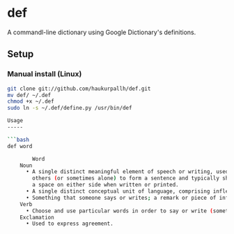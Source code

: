 def
===
A commandl-line dictionary using Google Dictionary's definitions.

Setup
-----
### Manual install (Linux)

```bash
git clone git://github.com/haukurpallh/def.git
mv def/ ~/.def
chmod +x ~/.def
sudo ln -s ~/.def/define.py /usr/bin/def

Usage
-----

```bash
def word

        Word
    Noun
      • A single distinct meaningful element of speech or writing, used with
        others (or sometimes alone) to form a sentence and typically shown with
        a space on either side when written or printed.
      • A single distinct conceptual unit of language, comprising inflected and variant forms.
      • Something that someone says or writes; a remark or piece of information.
    Verb
      • Choose and use particular words in order to say or write (something).
    Exclamation
      • Used to express agreement.

